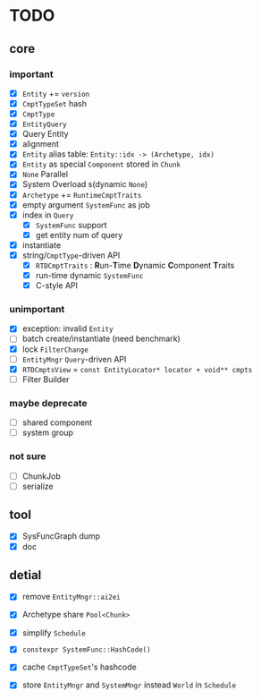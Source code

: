 # TODO

## core

### important

- [x] `Entity` += `version` 
- [x] `CmptTypeSet` hash
- [x] `CmptType` 
- [x] `EntityQuery` 
- [x] Query Entity
- [x] alignment
- [x] `Entity` alias table: `Entity::idx -> (Archetype, idx)` 
- [x] `Entity` as special `Component` stored in `Chunk` 
- [x] `None` Parallel
- [x] System Overload s(dynamic `None`)
- [x] `Archetype` += `RuntimeCmptTraits` 
- [x] empty argument `SystemFunc` as job
- [x] index in `Query` 
  - [x] `SystemFunc` support
  - [x] get entity num of query
- [x] instantiate
- [x] string/`CmptType`-driven API
  - [x] `RTDCmptTraits` : **R**un-**T**ime **D**ynamic **C**omponent **T**raits
  - [x] run-time dynamic `SystemFunc` 
  - [x] C-style API

### unimportant

- [x] exception: invalid `Entity` 
- [ ] batch create/instantiate (need benchmark)
- [x] lock `FilterChange` 
- [ ] `EntityMngr` `Query`-driven API
- [x] `RTDCmptsView` = `const EntityLocator* locator + void** cmpts` 
- [ ] Filter Builder

### maybe deprecate

- [ ] shared component
- [ ] system group

### not sure

- [ ] ChunkJob
- [ ] serialize

## tool

- [x] SysFuncGraph dump
- [x] doc

## detial

- [x] remove `EntityMngr::ai2ei` 
- [x] Archetype share `Pool<Chunk>` 
- [x] simplify `Schedule` 
- [x] `constexpr SystemFunc::HashCode()` 
- [x] cache `CmptTypeSet`'s hashcode
- [x] store `EntityMngr` and `SystemMngr` instead `World` in `Schedule` 

